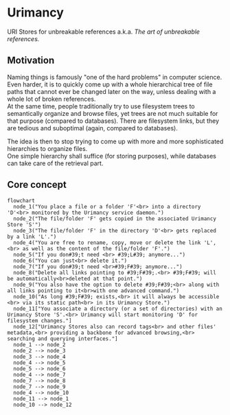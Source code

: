 # Urimancy

URI Stores for unbreakable references a.k.a. *The art of unbreakable references.*

## Motivation
Naming things is famously "one of the hard problems" in computer science.
Even harder, it is to quickly come up with a whole hierarchical tree of file paths that cannot ever be changed later on the way,
unless dealing with a whole lot of broken references.  
At the same time, people traditionally try to use filesystem trees to semantically organize and browse files,
yet trees are not much suitable for that purpose (compared to databases). There are filesystem links, but they are tedious and suboptimal (again, compared to databases). 

The idea is then to stop trying to come up with more and more sophisticated hierarchies to organize files.   
One simple hierarchy shall suffice (for storing purposes),
while databases can take care of the retrieval part. 

## Core concept

```mermaid
flowchart
  node_1("You place a file or a folder 'F'<br> into a directory 'D'<br> monitored by the Urimancy service daemon.")
  node_2("The file/folder 'F' gets copied in the associated Urimancy Store 'S'")
  node_3("The file/folder 'F' in the directory 'D'<br> gets replaced by a link 'L'.")
  node_4("You are free to rename, copy, move or delete the link 'L',<br> as well as the content of the file/folder 'F'.")
  node_5("If you don#39;t need <br> #39;L#39; anymore...")
  node_6("You can just<br> delete it.")
  node_7("If you don#39;t need <br>#39;F#39; anymore...")
  node_8("Delete all links pointing to #39;F#39;.<br> #39;F#39; will be automatically<br>deleted at that point.")
  node_9("You also have the option to delete #39;F#39;<br> along with all links pointing to it<br>with one advanced command.")
  node_10("As long #39;F#39; exists,<br> it will always be accessible <br> via its static path<br> in its Urimancy Store.")
  node_11["You associate a directory (or a set of directories) with an Urimancy Store 'S'.<br> Urimancy will start monitoring 'D' for filesystem changes."]
  node_12["Urimancy Stores also can record tags<br> and other files' metadata,<br> providing a backbone for advanced browsing,<br> searching and querying interfaces."]
  node_1 --> node_2
  node_2 --> node_3
  node_3 --> node_4
  node_4 --> node_5
  node_5 --> node_6
  node_4 --> node_7
  node_7 --> node_8
  node_7 --> node_9
  node_4 --> node_10
  node_11 --> node_1
  node_10 --> node_12
```
